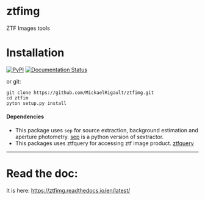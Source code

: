 # ztfimg
ZTF Images tools 

# Installation

[![PyPI](https://img.shields.io/pypi/v/ztfimg.svg?style=flat-square)](https://pypi.python.org/pypi/ztfimg)
[![Documentation Status](https://readthedocs.org/projects/ztfimg/badge/?version=latest)](https://ztfimg.readthedocs.io/en/latest/?badge=latest)

or git:
```
git clone https://github.com/MickaelRigault/ztfimg.git
cd ztfim
pyton setup.py install
```

#### Dependencies

- This package uses `sep` for source extraction, background estimation and aperture photometry. [sep](https://sep.readthedocs.io/en/v1.0.x/api/sep.extract.html) is a python version of sextractor.  
- This packages uses ztfquery for accessing ztf image product. [ztfquery](https://github.com/MickaelRigault/ztfquery)

***
# Read the doc:
It is here: https://ztfimg.readthedocs.io/en/latest/
